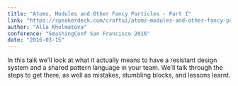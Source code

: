 ```yaml
---
title: "Atoms, Modules and Other Fancy Particles - Part I"
link: "https://speakerdeck.com/craftui/atoms-modules-and-other-fancy-particles-part-i-1"
author: "Alla Kholmatova"
conference: "SmashingConf San Francisco 2016"
date: "2016-03-15"
---
```


In this talk we’ll look at what it actually means to have a resistant design system and a shared pattern language in your team. We’ll talk through the steps to get there, as well as mistakes, stumbling blocks, and lessons learnt.

